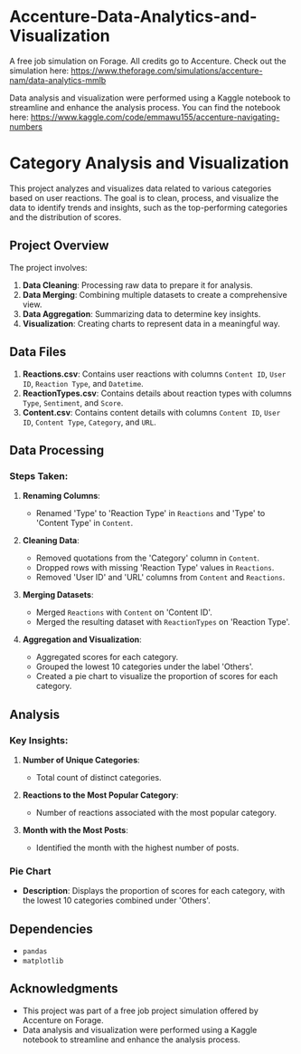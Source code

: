 # Accenture-Data-Analytics-and-Visualization

A free job simulation on Forage. All credits go to Accenture. Check out the simulation here: https://www.theforage.com/simulations/accenture-nam/data-analytics-mmlb

Data analysis and visualization were performed using a Kaggle notebook to streamline and enhance the analysis process. You can find the notebook here: https://www.kaggle.com/code/emmawu155/accenture-navigating-numbers

# Category Analysis and Visualization

This project analyzes and visualizes data related to various categories based on user reactions. The goal is to clean, process, and visualize the data to identify trends and insights, such as the top-performing categories and the distribution of scores.

## Project Overview

The project involves:
1. **Data Cleaning**: Processing raw data to prepare it for analysis.
2. **Data Merging**: Combining multiple datasets to create a comprehensive view.
3. **Data Aggregation**: Summarizing data to determine key insights.
4. **Visualization**: Creating charts to represent data in a meaningful way.

## Data Files

1. **Reactions.csv**: Contains user reactions with columns `Content ID`, `User ID`, `Reaction Type`, and `Datetime`.
2. **ReactionTypes.csv**: Contains details about reaction types with columns `Type`, `Sentiment`, and `Score`.
3. **Content.csv**: Contains content details with columns `Content ID`, `User ID`, `Content Type`, `Category`, and `URL`.

## Data Processing

### Steps Taken:

1. **Renaming Columns**:
   - Renamed 'Type' to 'Reaction Type' in `Reactions` and 'Type' to 'Content Type' in `Content`.

2. **Cleaning Data**:
   - Removed quotations from the 'Category' column in `Content`.
   - Dropped rows with missing 'Reaction Type' values in `Reactions`.
   - Removed 'User ID' and 'URL' columns from `Content` and `Reactions`.

3. **Merging Datasets**:
   - Merged `Reactions` with `Content` on 'Content ID'.
   - Merged the resulting dataset with `ReactionTypes` on 'Reaction Type'.

4. **Aggregation and Visualization**:
   - Aggregated scores for each category.
   - Grouped the lowest 10 categories under the label 'Others'.
   - Created a pie chart to visualize the proportion of scores for each category.

## Analysis

### Key Insights:

1. **Number of Unique Categories**:
   - Total count of distinct categories.

2. **Reactions to the Most Popular Category**:
   - Number of reactions associated with the most popular category.

3. **Month with the Most Posts**:
   - Identified the month with the highest number of posts.

### Pie Chart

- **Description**: Displays the proportion of scores for each category, with the lowest 10 categories combined under 'Others'.

## Dependencies

- `pandas`
- `matplotlib`

## Acknowledgments

- This project was part of a free job project simulation offered by Accenture on Forage.
- Data analysis and visualization were performed using a Kaggle notebook to streamline and enhance the analysis process.
